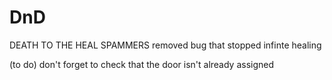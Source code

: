 # DnD

DEATH TO THE HEAL SPAMMERS
removed bug that stopped infinte healing

(to do) don't forget to check that the door isn't already assigned